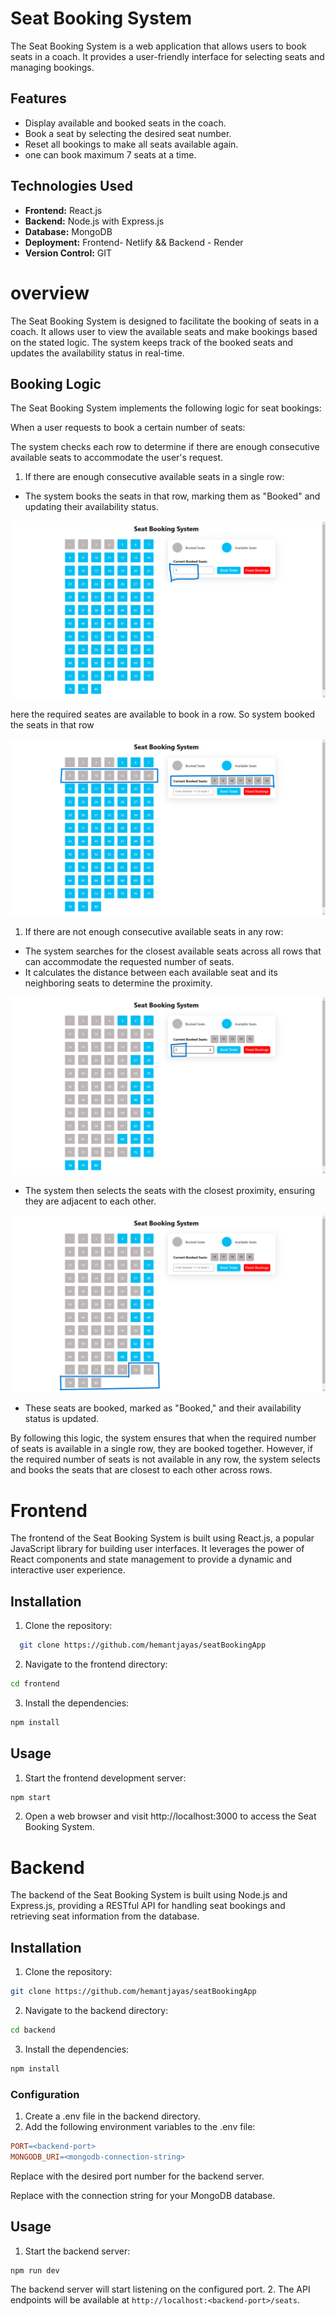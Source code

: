 
# Seat Booking System

The Seat Booking System is a web application that allows users to book seats in a coach. It provides a user-friendly interface for selecting seats and managing bookings. 

## Features
- Display available and booked seats in the coach.
- Book a seat by selecting the desired seat number.
- Reset all bookings to make all seats available again.
- one can book maximum 7 seats at a time.

## Technologies Used
- **Frontend:** React.js
- **Backend:**   Node.js with Express.js
- **Database:** MongoDB
- **Deployment:**  Frontend- Netlify && Backend - Render
- **Version Control:** GIT

# overview

The Seat Booking System is designed to facilitate the booking of seats in a coach. It allows user to view the available seats and make bookings based on the stated logic. The system keeps track of the booked seats and updates the availability status in real-time.

## Booking Logic

The Seat Booking System implements the following logic for seat bookings:

When a user requests to book a certain number of seats:

The system checks each row to determine if there are enough consecutive available seats to accommodate the user's request. 

1. If there are enough consecutive available seats in a single row:
- The system books the seats in that row, marking them as "Booked" and updating their availability status.


![App Screenshot](./screenshots/Screenshot%20(14).png)

here the required seates are available to book in a row. So 
system booked the seats in that row

![App Screenshot](./screenshots/Screenshot%20(15).png)


1. If there are not enough consecutive available seats in any row:
- The system searches for the closest available seats across all rows that can accommodate the requested number of seats.
- It calculates the distance between each available seat and its neighboring seats to determine the proximity.

![App Screenshot](./screenshots/Screenshot%20(16).png)

- The system then selects the seats with the closest proximity, ensuring they are adjacent to each other.

![App Screenshot](./screenshots/Screenshot%20(17).png)

- These seats are booked, marked as "Booked," and their availability status is updated.


By following this logic, the system ensures that when the required number of seats is available in a single row, they are booked together. However, if the required number of seats is not available in any row, the system selects and books the seats that are closest to each other across rows.





# Frontend
The frontend of the Seat Booking System is built using React.js, a popular JavaScript library for building user interfaces. It leverages the power of React components and state management to provide a dynamic and interactive user experience.


## Installation

1. Clone the repository:

```bash
  git clone https://github.com/hemantjayas/seatBookingApp
```
2. Navigate to the frontend directory:

```bash
cd frontend
```

3. Install the dependencies:
```bash
npm install
```
## Usage

1. Start the frontend development server:
```bash
npm start
```

2. Open a web browser and visit http://localhost:3000 to access the Seat Booking System.
# Backend

The backend of the Seat Booking System is built using Node.js and Express.js, providing a RESTful API for handling seat bookings and retrieving seat information from the database.
## Installation

1. Clone the repository:
```bash
git clone https://github.com/hemantjayas/seatBookingApp
```
2. Navigate to the backend directory:
```bash
cd backend
```
3. Install the dependencies:
```bash
npm install
```

### Configuration
1. Create a .env file in the backend directory.
2. Add the following environment variables to the .env file:

```makefile
PORT=<backend-port>
MONGODB_URI=<mongodb-connection-string>
```

Replace <backend-port> with the desired port number for the backend server.

Replace <mongodb-connection-string> with the connection string for your MongoDB database.

## Usage 
1. Start the backend server:
```bash
npm run dev
```
The backend server will start listening on the configured port.
2. The API endpoints will be available at 
`http://localhost:<backend-port>/seats`.
